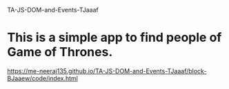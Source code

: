 TA-JS-DOM-and-Events-TJaaaf

# This is  a simple app to find people of Game of Thrones.

https://me-neeraj135.github.io/TA-JS-DOM-and-Events-TJaaaf/block-BJaaew/code/index.html
